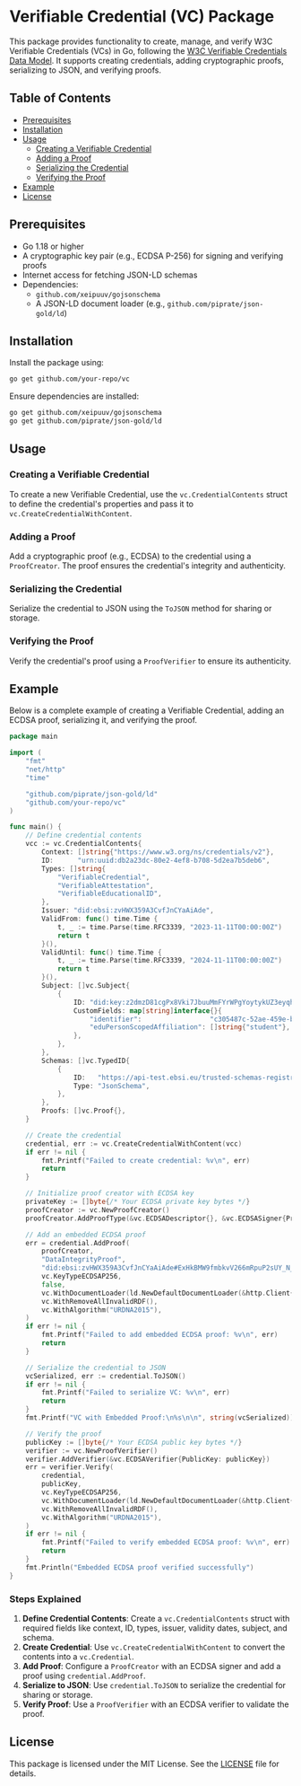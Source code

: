# Verifiable Credential (VC) Package

This package provides functionality to create, manage, and verify W3C Verifiable Credentials (VCs) in Go, following the [W3C Verifiable Credentials Data Model](https://www.w3.org/TR/vc-data-model/). It supports creating credentials, adding cryptographic proofs, serializing to JSON, and verifying proofs.

## Table of Contents
- [Prerequisites](#prerequisites)
- [Installation](#installation)
- [Usage](#usage)
    - [Creating a Verifiable Credential](#creating-a-verifiable-credential)
    - [Adding a Proof](#adding-a-proof)
    - [Serializing the Credential](#serializing-the-credential)
    - [Verifying the Proof](#verifying-the-proof)
- [Example](#example)
- [License](#license)

## Prerequisites
- Go 1.18 or higher
- A cryptographic key pair (e.g., ECDSA P-256) for signing and verifying proofs
- Internet access for fetching JSON-LD schemas
- Dependencies:
    - `github.com/xeipuuv/gojsonschema`
    - A JSON-LD document loader (e.g., `github.com/piprate/json-gold/ld`)

## Installation
Install the package using:

```bash
go get github.com/your-repo/vc
```

Ensure dependencies are installed:

```bash
go get github.com/xeipuuv/gojsonschema
go get github.com/piprate/json-gold/ld
```

## Usage

### Creating a Verifiable Credential
To create a new Verifiable Credential, use the `vc.CredentialContents` struct to define the credential's properties and pass it to `vc.CreateCredentialWithContent`.

### Adding a Proof
Add a cryptographic proof (e.g., ECDSA) to the credential using a `ProofCreator`. The proof ensures the credential's integrity and authenticity.

### Serializing the Credential
Serialize the credential to JSON using the `ToJSON` method for sharing or storage.

### Verifying the Proof
Verify the credential's proof using a `ProofVerifier` to ensure its authenticity.

## Example
Below is a complete example of creating a Verifiable Credential, adding an ECDSA proof, serializing it, and verifying the proof.

```go
package main

import (
	"fmt"
	"net/http"
	"time"

	"github.com/piprate/json-gold/ld"
	"github.com/your-repo/vc"
)

func main() {
	// Define credential contents
	vcc := vc.CredentialContents{
		Context: []string{"https://www.w3.org/ns/credentials/v2"},
		ID:      "urn:uuid:db2a23dc-80e2-4ef8-b708-5d2ea7b5deb6",
		Types: []string{
			"VerifiableCredential",
			"VerifiableAttestation",
			"VerifiableEducationalID",
		},
		Issuer: "did:ebsi:zvHWX359A3CvfJnCYaAiAde",
		ValidFrom: func() time.Time {
			t, _ := time.Parse(time.RFC3339, "2023-11-11T00:00:00Z")
			return t
		}(),
		ValidUntil: func() time.Time {
			t, _ := time.Parse(time.RFC3339, "2024-11-11T00:00:00Z")
			return t
		}(),
		Subject: []vc.Subject{
			{
				ID: "did:key:z2dmzD81cgPx8Vki7JbuuMmFYrWPgYoytykUZ3eyqht1j9KbsEYvdrjxMjQ4tpnje9BDBTzuNDP3knn6qLZErzd4bJ5go2CChoPjd5GAH3zpFJP5fuwSk66U5Pq6EhF4nKnHzDnznEP8fX99nZGgwbAh1o7Gj1X52Tdhf7U4KTk66xsA5r",
				CustomFields: map[string]interface{}{
					"identifier":                 "c305487c-52ae-459e-b3d9-2a8d0a1b96e3",
					"eduPersonScopedAffiliation": []string{"student"},
				},
			},
		},
		Schemas: []vc.TypedID{
			{
				ID:   "https://api-test.ebsi.eu/trusted-schemas-registry/v3/schemas/0xff4f1fa4f0efd4306a218f669c7482d8cfcc7a13ba44f34af69f41889704002a",
				Type: "JsonSchema",
			},
		},
		Proofs: []vc.Proof{},
	}

	// Create the credential
	credential, err := vc.CreateCredentialWithContent(vcc)
	if err != nil {
		fmt.Printf("Failed to create credential: %v\n", err)
		return
	}

	// Initialize proof creator with ECDSA key
	privateKey := []byte{/* Your ECDSA private key bytes */}
	proofCreator := vc.NewProofCreator()
	proofCreator.AddProofType(&vc.ECDSADescriptor{}, &vc.ECDSASigner{PrivateKey: privateKey})

	// Add an embedded ECDSA proof
	err = credential.AddProof(
		proofCreator,
		"DataIntegrityProof",
		"did:ebsi:zvHWX359A3CvfJnCYaAiAde#ExHkBMW9fmbkvV266mRpuP2sUY_N_EWIN1lapUzO8ro",
		vc.KeyTypeECDSAP256,
		false,
		vc.WithDocumentLoader(ld.NewDefaultDocumentLoader(&http.Client{})),
		vc.WithRemoveAllInvalidRDF(),
		vc.WithAlgorithm("URDNA2015"),
	)
	if err != nil {
		fmt.Printf("Failed to add embedded ECDSA proof: %v\n", err)
		return
	}

	// Serialize the credential to JSON
	vcSerialized, err := credential.ToJSON()
	if err != nil {
		fmt.Printf("Failed to serialize VC: %v\n", err)
		return
	}
	fmt.Printf("VC with Embedded Proof:\n%s\n\n", string(vcSerialized))

	// Verify the proof
	publicKey := []byte{/* Your ECDSA public key bytes */}
	verifier := vc.NewProofVerifier()
	verifier.AddVerifier(&vc.ECDSAVerifier{PublicKey: publicKey})
	err = verifier.Verify(
		credential,
		publicKey,
		vc.KeyTypeECDSAP256,
		vc.WithDocumentLoader(ld.NewDefaultDocumentLoader(&http.Client{})),
		vc.WithRemoveAllInvalidRDF(),
		vc.WithAlgorithm("URDNA2015"),
	)
	if err != nil {
		fmt.Printf("Failed to verify embedded ECDSA proof: %v\n", err)
		return
	}
	fmt.Println("Embedded ECDSA proof verified successfully")
}
```

### Steps Explained
1. **Define Credential Contents**: Create a `vc.CredentialContents` struct with required fields like context, ID, types, issuer, validity dates, subject, and schema.
2. **Create Credential**: Use `vc.CreateCredentialWithContent` to convert the contents into a `vc.Credential`.
3. **Add Proof**: Configure a `ProofCreator` with an ECDSA signer and add a proof using `credential.AddProof`.
4. **Serialize to JSON**: Use `credential.ToJSON` to serialize the credential for sharing or storage.
5. **Verify Proof**: Use a `ProofVerifier` with an ECDSA verifier to validate the proof.

## License
This package is licensed under the MIT License. See the [LICENSE](LICENSE) file for details.